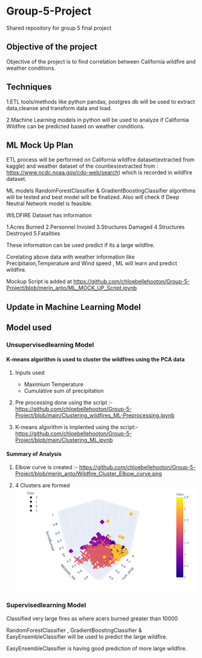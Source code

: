 # Group-5-Project
Shared repository for group 5 final project

## Objective of the project
Objective of the project is to find correlation between California wildfire and weather conditions.

## Techniques

1.ETL tools/methods like python pandas, postgres db will be used to extract data,cleanse and transform data and load.

2.Machine Learning models in python will be used to analyze if California Wildfire can be predicted based on weather conditions.

## ML Mock Up Plan

ETL process will be performed on California wildfire dataset(extracted from kaggle) and weather dataset of the counties(extracted from : https://www.ncdc.noaa.gov/cdo-web/search)  which is recorded in wildfire dataset.

ML models RandomForestClassifier & GradientBoostingClassifier algorithms will be tested and best model will be finalized.
Also will check if  Deep Neutral Network model is feasible.

WILDFIRE Dataset has information 

1.Acres Burned
2.Personnel Involed
3.Structures Damaged
4.Structures Destroyed
5.Fatalities

These information can be used predict if its a large wildfire.

Corelating above data with weather information like Precipitaion,Temperature and Wind speed , ML will learn and predict wildfire.

Mockup Script is added at https://github.com/chloebellehooton/Group-5-Project/blob/merin_anto/ML_MOCK_UP_Script.ipynb

## Update in Machine Learning Model

## Model used

### Unsupervisedlearning Model

#### K-means algorithm is used to cluster the wildfires using the PCA data

1. Inputs used 
   
   - Maximium Temperature 
   - Cumulative sum of precipitation
  
 2. Pre processing done using the script :- https://github.com/chloebellehooton/Group-5-Project/blob/main/Clustering_wildfires_ML-Preprocessing.ipynb
  
 3. K-means algorithm is implented using the script:- https://github.com/chloebellehooton/Group-5-Project/blob/main/Clustering_ML.ipynb
 
 #### Summary of Analysis
 
 1. Elbow curve is created :- https://github.com/chloebellehooton/Group-5-Project/blob/merin_anto/Wildfire_Cluster_Elbow_curve.png
 
 2. 4 Clusters are formed 
    ![image](https://github.com/chloebellehooton/Group-5-Project/blob/merin_anto/Wildfire_Cluster_3d.png)
 
 ### Supervisedlearning Model
 
 Classified very large fires as where acers burned greater than 10000
 
 RandomForestClassifier , GradientBoostingClassifier & EasyEnsembleClassifier will be used to predict the large wildfire.
 
 EasyEnsembleClassifier is having good prediction of  more large wildfire.
 
 
 
  
  
    
    
 
 
